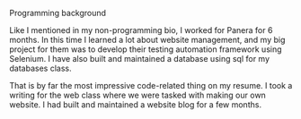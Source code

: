 Programming background

Like I mentioned in my non-programming bio, I worked for Panera for 6 months. In this time I learned a lot about website management, and my big project for them was to develop their testing automation framework using Selenium. 
I have also built and maintained a database using sql for my databases class. 

That is by far the most impressive code-related thing on my resume. 
I took a writing for the web class where we were tasked with making our own website. I had built and maintained a website blog for a few months. 
